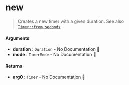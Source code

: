 # new

>  Creates a new timer with a given duration.
>  See also [`Timer::from_seconds`](Timer::from_seconds).

#### Arguments

- **duration** : `Duration` \- No Documentation 🚧
- **mode** : `TimerMode` \- No Documentation 🚧

#### Returns

- **arg0** : `Timer` \- No Documentation 🚧